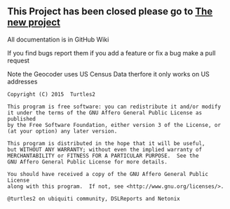 ## This Project has been closed please go to [The new project](https://github.com/WISPBill/WISPBill-Web-App)

All documentation is in GitHub Wiki

If  you find bugs report them if you add a feature or fix a bug make a pull request

Note the Geocoder uses US Census Data therfore it only works on US addresses


    Copyright (C) 2015  Turtles2

    This program is free software: you can redistribute it and/or modify
    it under the terms of the GNU Affero General Public License as published
    by the Free Software Foundation, either version 3 of the License, or
    (at your option) any later version.

    This program is distributed in the hope that it will be useful,
    but WITHOUT ANY WARRANTY; without even the implied warranty of
    MERCHANTABILITY or FITNESS FOR A PARTICULAR PURPOSE.  See the
    GNU Affero General Public License for more details.

    You should have received a copy of the GNU Affero General Public License
    along with this program.  If not, see <http://www.gnu.org/licenses/>.

	@turtles2 on ubiquiti community, DSLReports and Netonix 
